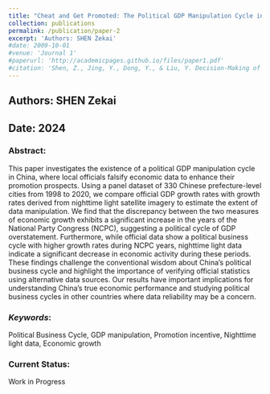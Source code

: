 ```yaml
---
title: "Cheat and Get Promoted: The Political GDP Manipulation Cycle in China"
collection: publications
permalink: /publication/paper-2
excerpt: 'Authors: SHEN Zekai'
#date: 2009-10-01
#venue: 'Journal 1'
#paperurl: 'http://academicpages.github.io/files/paper1.pdf'
#citation: 'Shen, Z., Jing, Y., Dong, Y., & Liu, Y. Decision-Making of Voters’ Election Behavior: A New Perspective Based on Peak-End Rule. Available at SSRN 4606011.'
---
```


## Authors: SHEN Zekai

## Date: 2024

### Abstract:

This paper investigates the existence of a political GDP manipulation cycle in China, where local officials falsify economic data to enhance their promotion prospects. Using a panel dataset of 330 Chinese prefecture-level cities from 1998 to 2020, we compare
official GDP growth rates with growth rates derived from nighttime light satellite imagery to estimate the extent of data manipulation. We find that the discrepancy between the two measures of economic growth exhibits a significant increase in the
years of the National Party Congress (NCPC), suggesting a political cycle of GDP overstatement. Furthermore, while official data show a political business cycle with higher growth rates during NCPC years, nighttime light data indicate a significant
decrease in economic activity during these periods. These findings challenge the conventional wisdom about China’s political business cycle and highlight the importance of verifying official statistics using alternative data sources. Our results have important implications for understanding China’s true economic performance and studying political business cycles in other countries where data reliability may be a concern.

### *Keywords*: 
Political Business Cycle, GDP manipulation, Promotion incentive, Nighttime light data, Economic growth

### Current Status:  
Work in Progress
